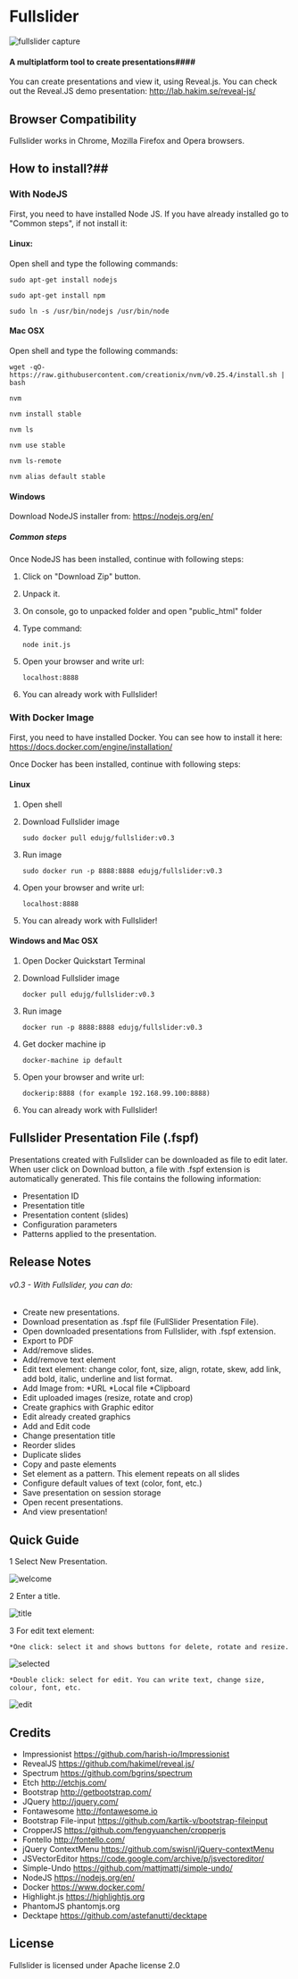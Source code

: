 Fullslider
=======
![fullslider capture](https://cloud.githubusercontent.com/assets/6854006/15613027/b6fe531e-2431-11e6-9d9e-6c54d20c6900.png)

#### A multiplatform tool to create presentations####

You can create presentations and view it, using Reveal.js. You can check out the Reveal.JS demo presentation: http://lab.hakim.se/reveal-js/

## Browser Compatibility ##
Fullslider works in Chrome, Mozilla Firefox and Opera browsers.


## How to install?##

### With NodeJS ###

First, you need to have installed Node JS. If you have already installed go to "Common steps", if not install it:

#### Linux: ####
Open shell and type the following commands:
```
sudo apt-get install nodejs
```

```
sudo apt-get install npm
```

```
sudo ln -s /usr/bin/nodejs /usr/bin/node
```

#### Mac OSX ####
Open shell and type the following commands:

```
wget -qO- https://raw.githubusercontent.com/creationix/nvm/v0.25.4/install.sh | bash
```	

```
nvm
```	

```
nvm install stable
```	

```
nvm ls
```	

```
nvm use stable
```	

```
nvm ls-remote
```	

```
nvm alias default stable
```

#### Windows ####
Download NodeJS installer from:
https://nodejs.org/en/


##### Common steps #####
Once NodeJS has been installed, continue with following steps:

1. Click on "Download Zip" button.
2. Unpack it.
3. On console, go to unpacked folder and open "public_html" folder
4. Type command:

	```
	node init.js 
	```
5. Open your browser and write url: 

	```
	localhost:8888
	```
6. You can already work with Fullslider!



### With Docker Image ###
First, you need to have installed Docker. 
You can see how to install it here: https://docs.docker.com/engine/installation/

Once Docker has been installed, continue with following steps:

#### Linux ####
1. Open shell
2. Download Fullslider image

	```
	sudo docker pull edujg/fullslider:v0.3
	```
3. Run image

	```
	sudo docker run -p 8888:8888 edujg/fullslider:v0.3
	```
4. Open your browser and write url: 

	```
	localhost:8888
	```
5. You can already work with Fullslider!

#### Windows and Mac OSX ####
1. Open Docker Quickstart Terminal
2. Download Fullslider image

	```
	docker pull edujg/fullslider:v0.3
	```
3. Run image

	```
	docker run -p 8888:8888 edujg/fullslider:v0.3
	```
4. Get docker machine ip
	
	```
	docker-machine ip default
	```
5. Open your browser and write url: 

	```
	dockerip:8888 (for example 192.168.99.100:8888)
	```
6. You can already work with Fullslider!

## Fullslider Presentation File (.fspf) ##
Presentations created with Fullslider can be downloaded as file to edit later. 
When user click on Download button, a file with .fspf extension is automatically generated. This file contains the following information:
 - Presentation ID
 - Presentation title
 - Presentation content (slides)
 - Configuration parameters
 - Patterns applied to the presentation.

## Release Notes

###### v0.3 - With Fullslider, you can do: ######
 - Create new presentations.
 - Download presentation as .fspf file (FullSlider Presentation File).
 - Open downloaded presentations from Fullslider, with .fspf extension.
 - Export to PDF
 - Add/remove slides.
 - Add/remove text element
 - Edit text element: change color, font, size, align, rotate, skew, add link, add bold, italic, underline and list format.
 - Add Image from:
	*URL
	*Local file
	*Clipboard
 - Edit uploaded images (resize, rotate and crop)
 - Create graphics with Graphic editor
 - Edit already created graphics
 - Add and Edit code
 - Change presentation title
 - Reorder slides
 - Duplicate slides
 - Copy and paste elements
 - Set element as a pattern. This element repeats on all slides
 - Configure default values of text (color, font, etc.)
 - Save presentation on session storage
 - Open recent presentations.
 - And view presentation!

## Quick Guide ##

1 Select New Presentation.

![welcome](https://cloud.githubusercontent.com/assets/6854006/15626732/12bcecec-24cd-11e6-89f8-8c7ace9eb301.PNG)

2 Enter a title.

![title](https://cloud.githubusercontent.com/assets/6854006/15626729/12b12830-24cd-11e6-9f6e-0cb9d91d322b.PNG)


3 For edit text element:

	*One click: select it and shows buttons for delete, rotate and resize.

![selected](https://cloud.githubusercontent.com/assets/6854006/15626731/12b65dbe-24cd-11e6-9a6e-74f0e8ef08d1.PNG)

	*Double click: select for edit. You can write text, change size, colour, font, etc.

![edit](https://cloud.githubusercontent.com/assets/6854006/15626730/12b11214-24cd-11e6-883a-120d33d3cf13.PNG)


## Credits ##

* Impressionist https://github.com/harish-io/Impressionist
* RevealJS https://github.com/hakimel/reveal.js/
* Spectrum https://github.com/bgrins/spectrum
* Etch http://etchjs.com/
* Bootstrap http://getbootstrap.com/
* JQuery http://jquery.com/
* Fontawesome http://fontawesome.io
* Bootstrap File-input https://github.com/kartik-v/bootstrap-fileinput
* CropperJS https://github.com/fengyuanchen/cropperjs
* Fontello http://fontello.com/
* jQuery ContextMenu https://github.com/swisnl/jQuery-contextMenu
* JSVectorEditor https://code.google.com/archive/p/jsvectoreditor/
* Simple-Undo https://github.com/mattjmattj/simple-undo/
* NodeJS https://nodejs.org/en/
* Docker https://www.docker.com/
* Highlight.js https://highlightjs.org
* PhantomJS phantomjs.org
* Decktape https://github.com/astefanutti/decktape

## License ##
Fullslider is licensed under Apache license 2.0